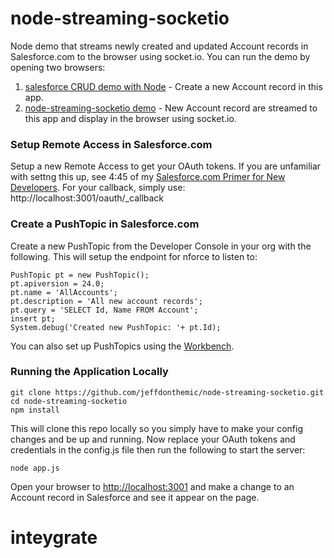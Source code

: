 node-streaming-socketio
=======================

Node demo that streams newly created and updated Account records in Salesforce.com to the browser using socket.io. You can run the demo by opening two browsers:

1. [salesforce CRUD demo with Node](http://node-nforce-demo.herokuapp.com/accounts/new) - Create a new Account record in this app.
2. [node-streaming-socketio demo](http://node-streaming-socketio.herokuapp.com/) - New Account record are streamed to this app and display in the browser using socket.io.

### Setup Remote Access in Salesforce.com

Setup a new Remote Access to get your OAuth tokens. If you are unfamiliar with settng this up, see 4:45 of my [Salesforce.com Primer for New Developers](http://www.youtube.com/watch?v=fq2ju2ML9GM). For your callback, simply use: http://localhost:3001/oauth/_callback

### Create a PushTopic in Salesforce.com

Create a new PushTopic from the Developer Console in your org with the following. This will setup the endpoint for nforce to listen to:

```
PushTopic pt = new PushTopic();  
pt.apiversion = 24.0;  
pt.name = 'AllAccounts';
pt.description = 'All new account records';  
pt.query = 'SELECT Id, Name FROM Account';  
insert pt;  
System.debug('Created new PushTopic: '+ pt.Id);
```

You can also set up PushTopics using the [Workbench](https://workbench.developerforce.com).

### Running the Application Locally

```
git clone https://github.com/jeffdonthemic/node-streaming-socketio.git
cd node-streaming-socketio
npm install
```

This will clone this repo locally so you simply have to make your config changes and be up and running. Now replace your OAuth tokens and credentials in the config.js file then run the following to start the server:

```
node app.js
```

Open your browser to  [http://localhost:3001](http://localhost:3001) and make a change to an Account record in Salesforce and see it appear on the page.
# inteygrate
